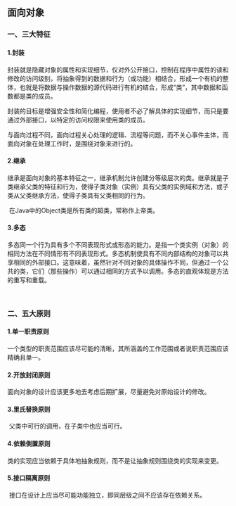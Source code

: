 ## **面向对象**

### 	一、三大特征

#### 		1.封装

​		封装就是隐藏对象的属性和实现细节，仅对外公开接口，控制在程序中属性的读和修改的访问级别，将抽象得到的数据和行为（或功能）相结合，形成一个有机的整体，也就是将数据与操作数据的源代码进行有机的结合，形成“类”，其中数据和函数都是类的成员。

​		封装的目标是增强安全性和简化编程，使用者不必了解具体的实现细节，而只是要通过外部接口，以特定的访问权限来使用类的成员。

​		与面向过程不同，面向过程关心处理的逻辑、流程等问题，而不关心事件主体，而面向对象在处理工作时，是围绕对象来进行的。

#### 		2.继承

​		继承是面向对象的基本特征之一，继承机制允许创建分等级层次的类。继承就是子类继承父类的特征和行为，使得子类对象（实例）具有父类的实例域和方法，或子类从父类继承方法，使得子类具有父类相同的行为。

​		在Java中的Object类是所有类的超类，常称作上帝类。

#### 		3.多态

​		多态同一个行为具有多个不同表现形式或形态的能力。是指一个类实例（对象）的相同方法在不同情形有不同表现形式。多态机制使具有不同内部结构的对象可以共享相同的外部接口。这意味着，虽然针对不同对象的具体操作不同，但通过一个公共的类，它们（那些操作）可以通过相同的方式予以调用。多态的直观体现是方法的重写和重载。

​		

### 	二、五大原则

#### 		1.单一职责原则

​		一个类型的职责范围应该尽可能的清晰，其所涵盖的工作范围或者说职责范围应该精确且单一。

#### 		2.开放封闭原则

​		面向对象的设计应该更多地去考虑后期扩展，尽量避免对原始设计的修改。

#### 		3.里氏替换原则

​		父类中可行的调用，在子类中也应当可行。

#### 		4.依赖倒置原则

​		类的实现应当依赖于具体地抽象规则，而不是让抽象规则围绕类的实现来变更。

#### 		5.接口隔离原则

​		接口在设计上应当尽可能功能独立，即同层级之间不应该存在依赖关系。

